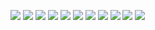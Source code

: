 ![](image/IMG_20230302_152709.jpg)
![](image/IMG_20230302_152715.jpg)
![](image/IMG_20230302_152721.jpg)
![](image/IMG_20230302_152728.jpg)
![](image/IMG_20230302_152739.jpg)
![](image/IMG_20230302_152743.jpg)
![](image/IMG_20230302_152753.jpg)
![](image/IMG_20230302_152758.jpg)
![](image/IMG_20230302_152807.jpg)
![](image/IMG_20230302_152813.jpg)
![](image/IMG_20230302_152819.jpg)
